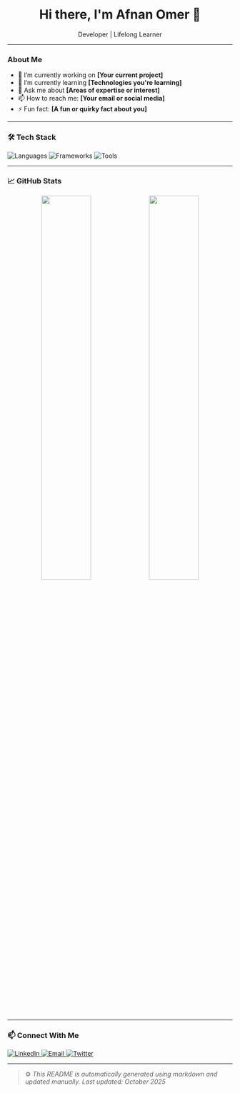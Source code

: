 <!-- Profile README -->

<h1 align="center">Hi there, I'm Afnan Omer 👋</h1>
<p align="center">
   Developer | Lifelong Learner 
</p>

---

###  About Me

- 🔭 I’m currently working on **[Your current project]**
- 🌱 I’m currently learning **[Technologies you're learning]**
- 💬 Ask me about **[Areas of expertise or interest]**
- 📫 How to reach me: **[Your email or social media]**
- ⚡ Fun fact: **[A fun or quirky fact about you]**

---

### 🛠️ Tech Stack

![Languages](https://skillicons.dev/icons?i=js,ts,py,java,go,cpp,html,css)
![Frameworks](https://skillicons.dev/icons?i=react,nodejs,nextjs,express,django,flask)
![Tools](https://skillicons.dev/icons?i=git,github,vscode,figma,docker,linux)

---

### 📈 GitHub Stats

<p align="center">
  <img src="https://github-readme-stats.vercel.app/api?username=YOUR_USERNAME&show_icons=true&theme=tokyonight" width="47%" />
  <img src="https://github-readme-streak-stats.herokuapp.com/?user=YOUR_USERNAME&theme=tokyonight" width="47%" />
</p>

---

### 📫 Connect With Me

<p align="left">
  <a href="https://linkedin.com/in/YOUR_LINKEDIN" target="_blank">
    <img alt="LinkedIn" src="https://img.shields.io/badge/LinkedIn-blue?logo=linkedin&style=for-the-badge" />
  </a>
  <a href="mailto:YOUR_EMAIL@example.com">
    <img alt="Email" src="https://img.shields.io/badge/Email-D14836?logo=gmail&style=for-the-badge&logoColor=white" />
  </a>
  <a href="https://twitter.com/YOUR_TWITTER">
    <img alt="Twitter" src="https://img.shields.io/badge/Twitter-blue?logo=twitter&style=for-the-badge" />
  </a>
</p>

---

> ⚙️ *This README is automatically generated using markdown and updated manually. Last updated: October 2025*
